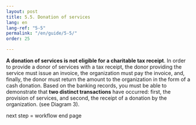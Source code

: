```yaml
---
layout: post
title: 5.5. Donation of services
lang: en
lang-ref: "5-5"
permalink: "/en/guide/5-5/"
order: 25

---
```

**A donation of services is not eligible for a charitable tax receipt**. In order to provide a donor of services with a tax receipt, the donor providing the service must issue an invoice, the organization must pay the invoice, and, finally, the donor must return the amount to the organization in the form of a cash donation. Based on the banking records, you must be able to demonstrate that **two distinct transactions** have occurred: first, the provision of services, and second, the receipt of a donation by the organization. (see Diagram 3).

next step = workflow end page
